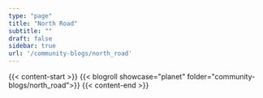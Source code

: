 ```yaml
---
type: "page"
title: "North Road"
subtitle: ""
draft: false
sidebar: true
url: '/community-blogs/north_road'
---
```


{{< content-start  >}}
{{< blogroll showcase="planet" folder="community-blogs/north_road">}}
{{< content-end  >}}
